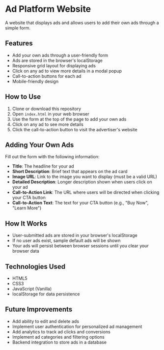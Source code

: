 # Ad Platform Website

A website that displays ads and allows users to add their own ads through a simple form.

## Features

- Add your own ads through a user-friendly form
- Ads are stored in the browser's localStorage
- Responsive grid layout for displaying ads
- Click on any ad to view more details in a modal popup
- Call-to-action buttons for each ad
- Mobile-friendly design

## How to Use

1. Clone or download this repository
2. Open `index.html` in your web browser
3. Use the form at the top of the page to add your own ads
4. Click on any ad to see more details
5. Click the call-to-action button to visit the advertiser's website

## Adding Your Own Ads

Fill out the form with the following information:

- **Title**: The headline for your ad
- **Short Description**: Brief text that appears on the ad card
- **Image URL**: Link to the image you want to display (must be a valid URL)
- **Detailed Description**: Longer description shown when users click on your ad
- **Call-to-Action Link**: The URL where users will be directed when clicking your CTA button
- **Call-to-Action Text**: The text for your CTA button (e.g., "Buy Now", "Learn More")

## How It Works

- User-submitted ads are stored in your browser's localStorage
- If no user ads exist, sample default ads will be shown
- Your ads will persist between browser sessions until you clear your browser data

## Technologies Used

- HTML5
- CSS3
- JavaScript (Vanilla)
- localStorage for data persistence

## Future Improvements

- Add ability to edit and delete ads
- Implement user authentication for personalized ad management
- Add analytics to track ad clicks and conversions
- Implement ad categories and filtering options
- Backend integration to store ads in a database 
